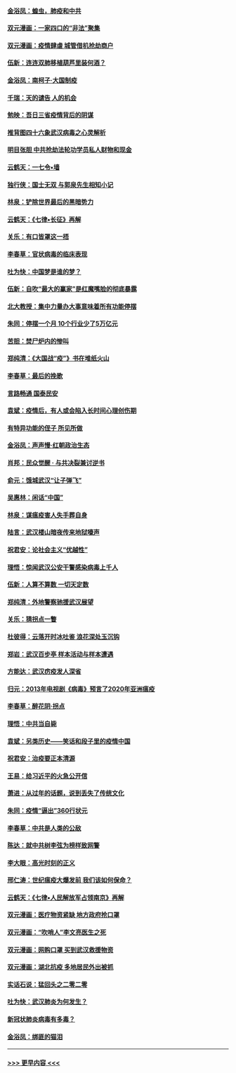 #### [金浴凤：蝗虫，肺疫和中共](../pages/nsc993/n11916904.md?t=03051831) 
#### [双元漫画：一家四口的“非法”聚集](../pages/nsc993/n11916378.md?t=03051831) 
#### [双元漫画：疫情肆虐 城管借机抢劫商户](../pages/nsc993/n11916310.md?t=03051831) 
#### [伍新：连连双肺移植葫芦里装何酒？](../pages/nsc993/n11913667.md?t=03051831) 
#### [金浴凤：南柯子·大国制疫](../pages/nsc993/n11913657.md?t=03051831) 
#### [千瑞：天的谴告  人的机会](../pages/nsc993/n11913309.md?t=03051831) 
#### [勉映：吾日三省疫情背后的阴谋](../pages/nsc993/n11913079.md?t=03051831) 
#### [推背图四十六象武汉病毒之心灵解析](../pages/nsc993/n11911761.md?t=03051831) 
#### [明目张胆 中共抢劫法轮功学员私人财物和现金](../pages/nsc993/n11910262.md?t=03051831) 
#### [云鹤天：一七令▪墙](../pages/nsc993/n11910627.md?t=03051831) 
#### [独行侠：国士无双 与郭泉先生相知小记](../pages/nsc993/n11910613.md?t=03051831) 
#### [林泉：铲除世界最后的黑暗势力](../pages/nsc993/n11909320.md?t=03051831) 
#### [云鹤天：《七律▪长征》再解](../pages/nsc993/n11909327.md?t=03051831) 
#### [关乐：有口皆罩这一捂](../pages/nsc993/n11908393.md?t=03051831) 
#### [李春草：官状病毒的临床表现](../pages/nsc993/n11908339.md?t=03051831) 
#### [吐为快：中国梦是谁的梦？](../pages/nsc993/n11906564.md?t=03051831) 
#### [伍新：自吹“最大的赢家”是红魔嘴脸的彻底暴露](../pages/nsc993/n11906407.md?t=03051831) 
#### [北大教授：集中力量办大事意味着所有功能停摆](../pages/nsc993/n11904800.md?t=03051831) 
#### [朱同：停摆一个月 10个行业少了5万亿元](../pages/nsc993/n11904498.md?t=03051831) 
#### [苦胆：焚尸炉内的惨叫](../pages/nsc993/n11904479.md?t=03051831) 
#### [郑纯清：《大国战“疫”》书在堆纸火山](../pages/nsc993/n11904450.md?t=03051831) 
#### [李春草：最后的挽歌](../pages/nsc993/n11904441.md?t=03051831) 
#### [言路畅通 国泰民安](../pages/nsc993/n11904222.md?t=03051831) 
#### [袁斌：疫情后，有人或会陷入长时间心理创伤期](../pages/nsc993/n11901514.md?t=03051831) 
#### [有特异功能的侄子 所见所做](../pages/nsc993/n11901154.md?t=03051831) 
#### [金浴凤：声声慢‧红朝政治生态](../pages/nsc993/n11899553.md?t=03051831) 
#### [肖邦：民众觉醒 · 与共决裂兼讨逆书](../pages/nsc993/n11898435.md?t=03051831) 
#### [俞元：饿城武汉“让子弹飞”](../pages/nsc993/n11898344.md?t=03051831) 
#### [吴惠林：闲话“中国”](../pages/nsc993/n11898182.md?t=03051831) 
#### [林泉：谋瘟疫害人失手葬自身](../pages/nsc993/n11897892.md?t=03051831) 
#### [陆言：武汉楼山暗夜传来地狱嚎声](../pages/nsc993/n11897033.md?t=03051831) 
#### [祝君安：论社会主义“优越性”](../pages/nsc993/n11897005.md?t=03051831) 
#### [理悟：惊闻武汉公安干警感染病毒上千人](../pages/nsc993/n11896947.md?t=03051831) 
#### [伍新：人算不算数 一切天定数](../pages/nsc993/n11893372.md?t=03051831) 
#### [郑纯清：外地警察驰援武汉展望](../pages/nsc993/n11893115.md?t=03051831) 
#### [关乐：猜拐点一瞥](../pages/nsc993/n11893020.md?t=03051831) 
#### [杜彼得：云落开时冰吐鉴 浪花深处玉沉钩](../pages/nsc993/n11892107.md?t=03051831) 
#### [郑岩：武汉百步亭 样本活动与样本遭遇](../pages/nsc993/n11892310.md?t=03051831) 
#### [方能达：武汉疠疫发人深省](../pages/nsc993/n11891376.md?t=03051831) 
#### [归元：2013年电视剧《病毒》预言了2020年亚洲瘟疫](../pages/nsc993/n11891126.md?t=03051831) 
#### [李春草：醉花阴·拐点](../pages/nsc993/n11890567.md?t=03051831) 
#### [理悟：中共当自毙](../pages/nsc993/n11890559.md?t=03051831) 
#### [袁斌：另类历史——笑话和段子里的疫情中国](../pages/nsc993/n11889243.md?t=03051831) 
#### [祝君安：治疫要正本清源](../pages/nsc993/n11889085.md?t=03051831) 
#### [王易：给习近平的火急公开信](../pages/nsc993/n11888225.md?t=03051831) 
#### [萧进：从过年的话题，说到丢失了传统文化](../pages/nsc993/n11887732.md?t=03051831) 
#### [朱同：疫情“逼出”360行状元](../pages/nsc993/n11887678.md?t=03051831) 
#### [李春草：中共是人类的公敌](../pages/nsc993/n11887656.md?t=03051831) 
#### [陈达：就中共树李弦为榜样致网警](../pages/nsc993/n11887625.md?t=03051831) 
#### [李大眼：高光时刻的正义](../pages/nsc993/n11887585.md?t=03051831) 
#### [邢仁涛：世纪瘟疫大爆发前 我们该如何保命？](../pages/nsc993/n11887535.md?t=03051831) 
#### [云鹤天：《七律▪人民解放军占领南京》再解](../pages/nsc993/n11887524.md?t=03051831) 
#### [双元漫画：医疗物资紧缺 地方政府抢口罩](../pages/nsc993/n11884744.md?t=03051831) 
#### [双元漫画：“吹哨人”李文亮医生之死](../pages/nsc993/n11884705.md?t=03051831) 
#### [双元漫画：网购口罩 买到武汉救援物资](../pages/nsc993/n11884670.md?t=03051831) 
#### [双元漫画：湖北抗疫 多地居民外出被抓](../pages/nsc993/n11884643.md?t=03051831) 
#### [实话石说：猛回头之二零二零](../pages/nsc993/n11883968.md?t=03051831) 
#### [吐为快：武汉肺炎为何发生？](../pages/nsc993/n11882180.md?t=03051831) 
#### [新冠状肺炎病毒有多毒？](../pages/nsc993/n11881790.md?t=03051831) 
#### [金浴凤：绑匪的猫泪](../pages/nsc993/n11880664.md?t=03051831) 

----
#### [ >>> 更早内容 <<< ](../indexes/nsc993-earlier.md)
